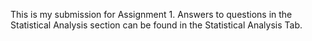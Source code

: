 This is my submission for Assignment 1. Answers to questions in the Statistical Analysis section can be found in the Statistical Analysis Tab.
